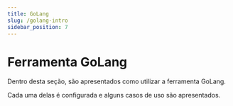 ```yaml
---
title: GoLang
slug: /golang-intro
sidebar_position: 7
---
```


# Ferramenta GoLang

Dentro desta seção, são apresentados como utilizar a ferramenta GoLang.

Cada uma delas é configurada e alguns casos de uso são apresentados.
